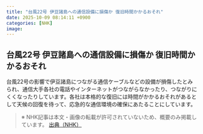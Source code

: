 ```yaml
---
title: "台風22号 伊豆諸島への通信設備に損傷か 復旧時間かかるおそれ"
date: 2025-10-09 08:14:11 +0900
categories: [NHK]
image: 
---
```

## 台風22号 伊豆諸島への通信設備に損傷か 復旧時間かかるおそれ

台風22号の影響で伊豆諸島につながる通信ケーブルなどの設備が損傷したとみられ、通信大手各社の電話やインターネットがつながらなかったり、つながりにくくなったりしています。各社は本格的な復旧には時間がかかるおそれがあるとして天候の回復を待って、応急的な通信環境の確保にあたることにしています。

> ※ NHK記事は本文・画像の転載が許可されていないため、概要のみ掲載しています。
[出典（NHK）](http://www3.nhk.or.jp/news/html/20251009/k10014945721000.html)
